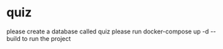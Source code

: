 # quiz
please create a database called quiz
please run docker-compose up -d --build to run the project

